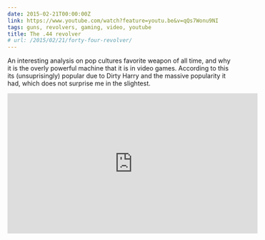 ```yaml
---
date: 2015-02-21T00:00:00Z
link: https://www.youtube.com/watch?feature=youtu.be&v=qQs7Wonu9NI
tags: guns, revolvers, gaming, video, youtube
title: The .44 revolver
# url: /2015/02/21/forty-four-revolver/
---
```


An interesting analysis on pop cultures favorite weapon of all time, and why it is the overly powerful machine that it is in video games. According to this its (unsuprisingly) popular due to Dirty Harry and the massive popularity it had, which does not surprise me in the slightest.



<div class="video">

<iframe width="560" height="315" src="https://www.youtube.com/embed/qQs7Wonu9NI" frameborder="0" allowfullscreen></iframe>

</div>